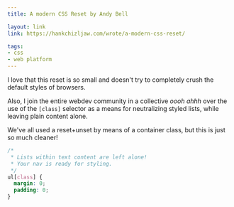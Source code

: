 ```yaml
---
title: A modern CSS Reset by Andy Bell

layout: link
link: https://hankchizljaw.com/wrote/a-modern-css-reset/

tags:
- css
- web platform
---
```


I love that this reset is so small and doesn't try to completely crush the default styles of browsers.

Also, I join the entire webdev community in a collective _oooh ahhh_ over the use of the `[class]` selector as a means for neutralizing styled lists, while leaving plain content alone.

We've all used a reset+unset by means of a container class, but this is just so much cleaner!

```css
/*
 * Lists within text content are left alone!
 * Your nav is ready for styling.
 */
ul[class] {
  margin: 0;
  padding: 0;
}
```

